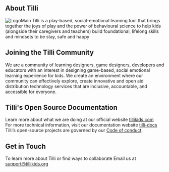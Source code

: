 ## About Tilli
![LogoMain](./images/LogoMain.png "LogoMain")
Tilli is a play-based, social-emotional learning tool that brings together the joys of play and the power of behavioural science to help kids (alongside their caregivers and teachers) build foundational, lifelong skills and mindsets to be stay, safe and happy

## Joining the Tilli Community 
We are a community of learning designers, game designers, developers and educators with an interest in designing game-based, social emotional learning experience for kids. We create an environment where our community can effectively explore, create innovative and open aid distribution technology services that are inclusive, accountable, and accessible for everyone. 

## Tilli's Open Source Documentation 

Learn more about what we are doing at our official website [tillikids.com](https://www.tillikids.com/)
<br>For more technical information, visit our documentation website [tilli-docs](https://tillioss.github.io/)
<br>Tilli’s open-source projects are governed by our [Code of conduct](https://tillioss.github.io/docs/code-of-conduct). 

## Get in Touch 
To learn more about Tilli or find ways to collaborate Email us at support@tillikids.org
